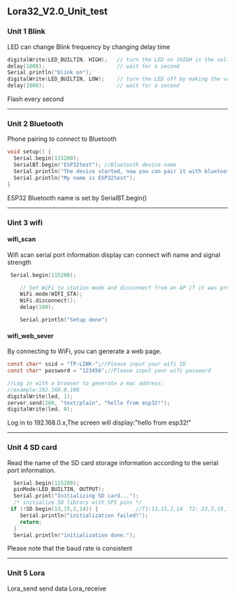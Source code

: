 ## Lora32_V2.0_Unit_test

### Unit 1 Blink

LED can change Blink frequency by changing delay time

```C
digitalWrite(LED_BUILTIN, HIGH);   // turn the LED on (HIGH is the voltage level)
delay(1000);                       // wait for a second
Serial.println("blink on");
digitalWrite(LED_BUILTIN, LOW);    // turn the LED off by making the voltage LOW
delay(1000);                       // wait for a second
```

Flash every second

---

### Unit 2 Bluetooth

Phone pairing to connect to Bluetooth

```c
void setup() {
  Serial.begin(115200);
  SerialBT.begin("ESP32test"); //Bluetooth device name
  Serial.println("The device started, now you can pair it with bluetooth!");
  Serial.println("My name is ESP32test");
}
```
ESP32 Bluetooth name is set by SerialBT.begin()

---

### Uint 3 wifi

#### wifi_scan
Wifi scan serial port information display can connect wifi name and signal strength

```c
 Serial.begin(115200);

    // Set WiFi to station mode and disconnect from an AP if it was previously connected
    WiFi.mode(WIFI_STA);
    WiFi.disconnect();
    delay(100);

    Serial.println("Setup done")
```

#### wifi_web_sever

By connecting to WiFi, you can generate a web page.

```c
const char* ssid = "TP-LINK-";//Please input your wifi ID
const char* password = "123456";//Please input your wifi password

//Log in with a browser to generate a mac address:
//example:192.168.0.108
digitalWrite(led, 1);
server.send(200, "text/plain", "hello from esp32!");
digitalWrite(led, 0);
```
Log in to 192.168.0.x,The screen will display:"hello from esp32!"

---

### Unit 4 SD card

Read the name of the SD card storage information according to the serial port information.

```C
  Serial.begin(115200);
  pinMode(LED_BUILTIN, OUTPUT);
  Serial.print("Initializing SD card...");
  /* initialize SD library with SPI pins */
 if (!SD.begin(13,15,2,14)) {            //T1:13,15,2,14  T2: 23,5,19,18 M5：4,23,19,18 uint8_t csPin, int8_t mosi, int8_t miso, int8_t sck
    Serial.println("initialization failed!");
    return;
  }
  Serial.println("initialization done.");
```
Please note that the baud rate is consistent

---

### Unit 5 Lora

Lora_send send data Lora_receive
 
